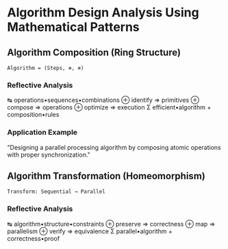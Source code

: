 # Algorithm Design Analysis Using Mathematical Patterns

## Algorithm Composition (Ring Structure)
`Algorithm = (Steps, ⊕, ⊗)`

### Reflective Analysis
↹ operations•sequences•combinations
⊕ identify => primitives
⊕ compose => operations
⊕ optimize => execution
Σ efficient•algorithm + composition•rules

### Application Example
"Designing a parallel processing algorithm by composing atomic operations with proper synchronization."

## Algorithm Transformation (Homeomorphism)
`Transform: Sequential → Parallel`

### Reflective Analysis
↹ algorithm•structure•constraints
⊕ preserve => correctness
⊕ map => parallelism
⊕ verify => equivalence
Σ parallel•algorithm + correctness•proof
